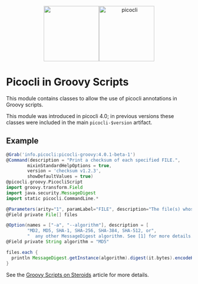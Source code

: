 <p align="center"><img src="https://picocli.info/images/groovy-logo.png" height="150px"><img src="https://picocli.info/images/logo/horizontal-400x150.png" alt="picocli" height="150px"></p>


# Picocli in Groovy Scripts

This module contains classes to allow the use of picocli annotations in Groovy scripts. 

This module was introduced in picocli 4.0; in previous versions these classes were included in the main `picocli-$version` artifact. 

## Example

```groovy
@Grab('info.picocli:picocli-groovy:4.0.1-beta-1')
@Command(description = "Print a checksum of each specified FILE.",
        mixinStandardHelpOptions = true,
        version = 'checksum v1.2.3',
        showDefaultValues = true)
@picocli.groovy.PicocliScript
import groovy.transform.Field
import java.security.MessageDigest
import static picocli.CommandLine.*

@Parameters(arity="1", paramLabel="FILE", description="The file(s) whose checksum to calculate.")
@Field private File[] files

@Option(names = ["-a", "--algorithm"], description = [
        "MD2, MD5, SHA-1, SHA-256, SHA-384, SHA-512, or",
        "  any other MessageDigest algorithm. See [1] for more details."])
@Field private String algorithm = "MD5"

files.each {
  println MessageDigest.getInstance(algorithm).digest(it.bytes).encodeHex().toString() + "\t" + it
}
```

See the [Groovy Scripts on Steroids](https://picocli.info/picocli-2.0-groovy-scripts-on-steroids.html) article for more details. 
